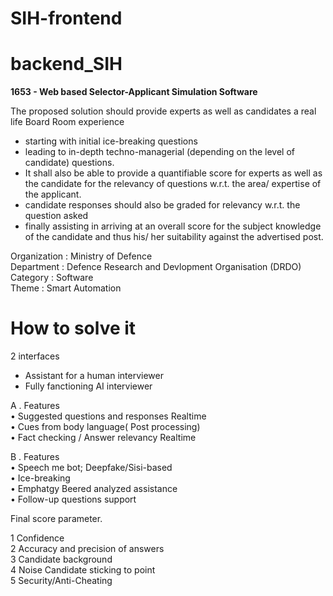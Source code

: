 # SIH-frontend
# backend_SIH
<b>1653 - Web based Selector-Applicant Simulation Software</b><br/>


 
The proposed solution should provide experts as well as candidates a real life Board Room experience

- starting with initial ice-breaking questions 
- ⁠leading to in-depth techno-managerial (depending on the level of candidate) questions.
- ⁠It shall also be able to provide a quantifiable score for experts as well as the candidate for the relevancy of questions w.r.t. the area/ expertise of the applicant.
- ⁠candidate responses should also be graded for relevancy w.r.t. the question asked
- ⁠finally assisting in arriving at an overall score for the subject knowledge of the candidate and thus his/ her suitability against the advertised post.


Organization : Ministry of Defence<br>
Department	 : Defence Research and Devlopment Organisation (DRDO)<br>
Category	 : Software<br>
Theme	     :  Smart Automation


# How to solve it
2 interfaces

- Assistant for a human interviewer
- Fully fanctioning AI interviewer

A . Features <br>
• Suggested questions and responses Realtime <br>
• Cues from body language( Post processing)<br>
• Fact checking / Answer relevancy Realtime<br>

B . Features <br>
• Speech me bot; Deepfake/Sisi-based<br>
• Ice-breaking<br>
• Emphatgy Beered analyzed assistance<br>
• Follow-up questions support<br>


Final score parameter.

1 Confidence <br>
2 Accuracy and precision of answers<br>
3 Candidate background<br>
4 Noise Candidate sticking to point<br>
5 Security/Anti-Cheating <br>

